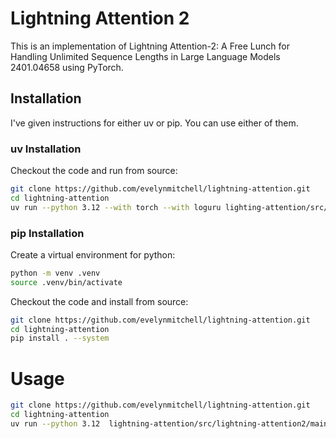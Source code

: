 

# Lightning Attention 2

This is an implementation of Lightning Attention-2: A Free Lunch for Handling Unlimited Sequence Lengths in Large Language Models 2401.04658 using PyTorch.


## Installation

I've given instructions for either uv or pip. You can use either of them.



### uv Installation

Checkout the code and run from source: 

```bash
git clone https://github.com/evelynmitchell/lightning-attention.git
cd lightning-attention
uv run --python 3.12 --with torch --with loguru lighting-attention/src/lightning-attention2/main.py --system
```

### pip Installation

Create a virtual environment for python:

```bash
python -m venv .venv
source .venv/bin/activate
```

Checkout the code and install from source: 

```bash
git clone https://github.com/evelynmitchell/lightning-attention.git
cd lightning-attention
pip install . --system
```

# Usage
```bash
git clone https://github.com/evelynmitchell/lightning-attention.git
cd lightning-attention
uv run --python 3.12  lightning-attention/src/lightning-attention2/main.py --system
```

